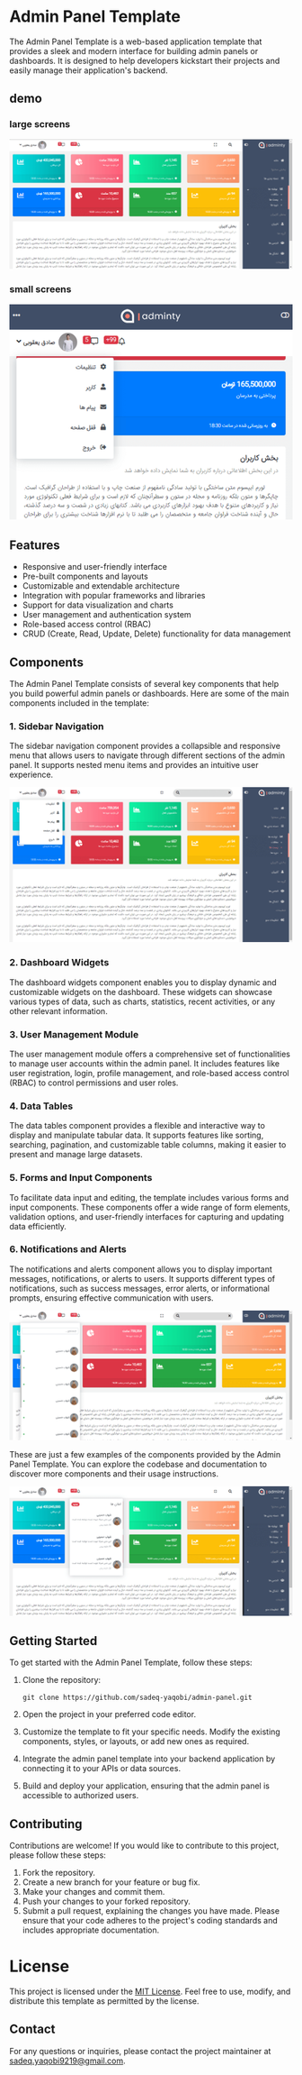 # Admin Panel Template

The Admin Panel Template is a web-based application template that provides a sleek and modern interface for building admin panels or dashboards. It is designed to help developers kickstart their projects and easily manage their application's backend.

## demo
###  large screens
![admin panel](assets/images/demo-admin-panel-01.png)

###  small screens

![admin panel](assets/images/demo-admin-panel-05.png)
## Features

- Responsive and user-friendly interface
- Pre-built components and layouts
- Customizable and extendable architecture
- Integration with popular frameworks and libraries
- Support for data visualization and charts
- User management and authentication system
- Role-based access control (RBAC)
- CRUD (Create, Read, Update, Delete) functionality for data management

## Components

The Admin Panel Template consists of several key components that help you build powerful admin panels or dashboards. Here are some of the main components included in the template:


### 1. Sidebar Navigation

The sidebar navigation component provides a collapsible and responsive menu that allows users to navigate through different sections of the admin panel. It supports nested menu items and provides an intuitive user experience.

![admin panel](assets/images/demo-admin-panel-03.png)

### 2. Dashboard Widgets

The dashboard widgets component enables you to display dynamic and customizable widgets on the dashboard. These widgets can showcase various types of data, such as charts, statistics, recent activities, or any other relevant information.

### 3. User Management Module

The user management module offers a comprehensive set of functionalities to manage user accounts within the admin panel. It includes features like user registration, login, profile management, and role-based access control (RBAC) to control permissions and user roles.


### 4. Data Tables

The data tables component provides a flexible and interactive way to display and manipulate tabular data. It supports features like sorting, searching, pagination, and customizable table columns, making it easier to present and manage large datasets.

### 5. Forms and Input Components

To facilitate data input and editing, the template includes various forms and input components. These components offer a wide range of form elements, validation options, and user-friendly interfaces for capturing and updating data efficiently.

### 6. Notifications and Alerts

The notifications and alerts component allows you to display important messages, notifications, or alerts to users. It supports different types of notifications, such as success messages, error alerts, or informational prompts, ensuring effective communication with users.

![admin panel](assets/images/demo-admin-panel-02.png)

These are just a few examples of the components provided by the Admin Panel Template. You can explore the codebase and documentation to discover more components and their usage instructions.

![admin panel](assets/images/demo-admin-panel-04.png)

## Getting Started

To get started with the Admin Panel Template, follow these steps:

1. Clone the repository:

    ```shell
    git clone https://github.com/sadeq-yaqobi/admin-panel.git
2. Open the project in your preferred code editor.

3. Customize the template to fit your specific needs. Modify the existing components, styles, or layouts, or add new ones as required.

4. Integrate the admin panel template into your backend application by connecting it to your APIs or data sources.

5. Build and deploy your application, ensuring that the admin panel is accessible to authorized users.

## Contributing
Contributions are welcome! If you would like to contribute to this project, please follow these steps:

1. Fork the repository.
2. Create a new branch for your feature or bug fix.
3. Make your changes and commit them.
4. Push your changes to your forked repository.
5. Submit a pull request, explaining the changes you have made.
Please ensure that your code adheres to the project's coding standards and includes appropriate documentation.

# License
This project is licensed under the [MIT License](https://opensource.org/licenses/MIT). Feel free to use, modify, and distribute this template as permitted by the license.

## Contact
For any questions or inquiries, please contact the project maintainer at sadeq.yaqobi9219@gmail.com.
